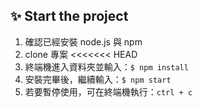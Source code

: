 ## ✨ Start the project

1.  確認已經安裝 node.js 與 npm
2.  clone 專案
<<<<<<< HEAD
3.  終端機進入資料夾並輸入：`$ npm install `
4.  安裝完畢後，繼續輸入：`$ npm start`
5.  若要暫停使用，可在終端機執行：`ctrl + c`
